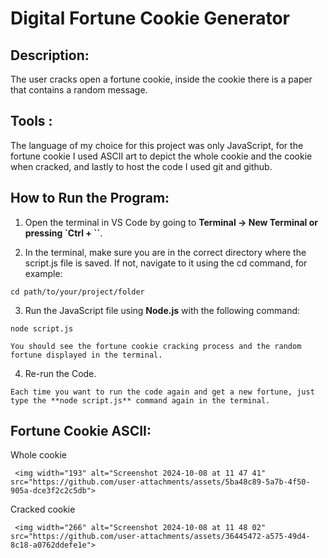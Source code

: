 # Digital Fortune Cookie Generator

## Description:
  The user cracks open a fortune cookie, inside the cookie there is a paper that contains a random message.

## Tools :
  The language of my choice for this project was only JavaScript, for the fortune cookie I used ASCII art to depict the whole cookie and the cookie when cracked, and lastly to host the code I used git and github.

## How to Run the Program:

  1. Open the terminal in VS Code by going to **Terminal -> New Terminal or pressing `Ctrl + ``**.
   
  2. In the terminal, make sure you are in the correct directory where the script.js file is saved. If not, navigate to it using the cd command, for example:

    cd path/to/your/project/folder

  3. Run the JavaScript file using **Node.js** with the following command:

    node script.js

    You should see the fortune cookie cracking process and the random fortune displayed in the terminal.
    
  4. Re-run the Code.

    Each time you want to run the code again and get a new fortune, just type the **node script.js** command again in the terminal.

## Fortune Cookie ASCII:

  Whole cookie

     <img width="193" alt="Screenshot 2024-10-08 at 11 47 41" src="https://github.com/user-attachments/assets/5ba48c89-5a7b-4f50-905a-dce3f2c2c5db">


  Cracked cookie
  
     <img width="266" alt="Screenshot 2024-10-08 at 11 48 02" src="https://github.com/user-attachments/assets/36445472-a575-49d4-8c18-a0762ddefe1e">

